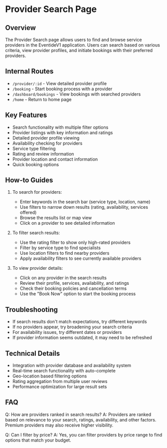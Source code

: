 # Provider Search Page

## Overview
The Provider Search page allows users to find and browse service providers in the EventideV1 application. Users can search based on various criteria, view provider profiles, and initiate bookings with their preferred providers.

## Internal Routes
- `/provider/:id` - View detailed provider profile
- `/booking` - Start booking process with a provider
- `/dashboard/bookings` - View bookings with searched providers
- `/home` - Return to home page

## Key Features
- Search functionality with multiple filter options
- Provider listings with key information and ratings
- Detailed provider profile viewing
- Availability checking for providers
- Service type filtering
- Rating and review information
- Provider location and contact information
- Quick booking options

## How-to Guides
1. To search for providers:
   - Enter keywords in the search bar (service type, location, name)
   - Use filters to narrow down results (rating, availability, services offered)
   - Browse the results list or map view
   - Click on a provider to see detailed information

2. To filter search results:
   - Use the rating filter to show only high-rated providers
   - Filter by service type to find specialists
   - Use location filters to find nearby providers
   - Apply availability filters to see currently available providers

3. To view provider details:
   - Click on any provider in the search results
   - Review their profile, services, availability, and ratings
   - Check their booking policies and cancellation terms
   - Use the "Book Now" option to start the booking process

## Troubleshooting
- If search results don't match expectations, try different keywords
- If no providers appear, try broadening your search criteria
- For availability issues, try different dates or providers
- If provider information seems outdated, it may need to be refreshed

## Technical Details
- Integration with provider database and availability system
- Real-time search functionality with auto-complete
- Geo-location based filtering options
- Rating aggregation from multiple user reviews
- Performance optimization for large result sets

## FAQ
Q: How are providers ranked in search results?
A: Providers are ranked based on relevance to your search, ratings, availability, and other factors. Premium providers may also receive higher visibility.

Q: Can I filter by price?
A: Yes, you can filter providers by price range to find options that match your budget.